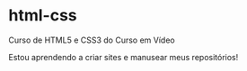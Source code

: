 # html-css
 Curso de HTML5 e CSS3 do Curso em Vídeo

Estou aprendendo a criar sites e manusear meus repositórios!